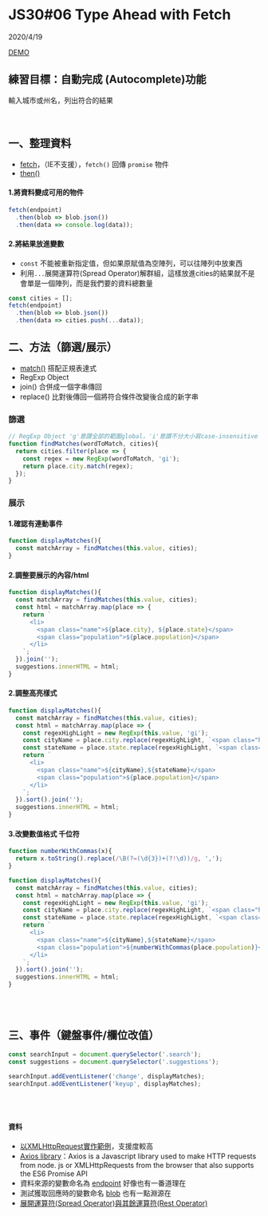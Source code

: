 # JS30#06 Type Ahead with Fetch
2020/4/19

[DEMO](https://gbuzz45.github.io/gbuzz45-JS30-demo/06_TypeAhead/)


## 練習目標：自動完成 (Autocomplete)功能
輸入城市或州名，列出符合的結果

<br>

## 一、整理資料
- [fetch](https://developer.mozilla.org/zh-TW/docs/Web/API/Fetch_API/Using_Fetch)，（IE不支援），`fetch()` 回傳 `promise` 物件
- [then()](https://developer.mozilla.org/zh-TW/docs/Web/JavaScript/Reference/Global_Objects/Promise/then)

#### 1.將資料變成可用的物件
```javascript
fetch(endpoint)
  .then(blob => blob.json())
  .then(data => console.log(data));
```
#### 2.將結果放進變數
- `const` 不能被重新指定值，但如果原賦值為空陣列，可以往陣列中放東西
- 利用`...`展開運算符(Spread Operator)解群組，這樣放進cities的結果就不是會單是一個陣列，而是我們要的資料總數量

```javascript
const cities = [];
fetch(endpoint)
  .then(blob => blob.json())
  .then(data => cities.push(...data));
```

## 二、方法（篩選/展示）
- [match()](https://developer.mozilla.org/zh-TW/docs/Web/JavaScript/Reference/Global_Objects/String/match) 搭配正規表達式
- RegExp Object
- join() 合併成一個字串傳回
- replace() 比對後傳回一個將符合條件改變後合成的新字串


### 篩選
```javascript
// RegExp Object 'g'意謂全部的範圍global，'i'意謂不分大小寫case-insensitive
function findMatches(wordToMatch, cities){
  return cities.filter(place => {
    const regex = new RegExp(wordToMatch, 'gi');
    return place.city.match(regex);
  });
} 
```

### 展示
#### 1.確認有連動事件
```javascript
function displayMatches(){
  const matchArray = findMatches(this.value, cities);
}
```
#### 2.調整要展示的內容/html
```javascript
function displayMatches(){
  const matchArray = findMatches(this.value, cities);
  const html = matchArray.map(place => {
    return `
      <li>
        <span class="name">${place.city}, ${place.state}</span>
        <span class="population">${place.population}</span>
      </li>
    `;
  }).join('');
  suggestions.innerHTML = html;
}
```
#### 2.調整高亮樣式
```javascript
function displayMatches(){
  const matchArray = findMatches(this.value, cities);
  const html = matchArray.map(place => {
    const regexHighLight = new RegExp(this.value, 'gi');
    const cityName = place.city.replace(regexHighLight, `<span class="hl">${this.value}</span>`)
    const stateName = place.state.replace(regexHighLight, `<span class="hl">${this.value}</span>`)
    return `
      <li>
        <span class="name">${cityName},${stateName}</span>
        <span class="population">${place.population}</span>
      </li>
    `;
  }).sort().join('');
  suggestions.innerHTML = html;
}
```
#### 3.改變數值格式 千位符
```javascript
function numberWithCommas(x){
  return x.toString().replace(/\B(?=(\d{3})+(?!\d))/g, ',');
}

function displayMatches(){
  const matchArray = findMatches(this.value, cities);
  const html = matchArray.map(place => {
    const regexHighLight = new RegExp(this.value, 'gi');
    const cityName = place.city.replace(regexHighLight, `<span class="hl">${this.value}</span>`)
    const stateName = place.state.replace(regexHighLight, `<span class="hl">${this.value}</span>`)
    return `
      <li>
        <span class="name">${cityName},${stateName}</span>
        <span class="population">${numberWithCommas(place.population)}</span>
      </li>
    `;
  }).sort().join('');
  suggestions.innerHTML = html;
}
```

<br><br>
## 三、事件（鍵盤事件/欄位改值）
```javascript
const searchInput = document.querySelector('.search');
const suggestions = document.querySelector('.suggestions');

searchInput.addEventListener('change', displayMatches);
searchInput.addEventListener('keyup', displayMatches);
```

<br><br>
#### 資料
- [以XMLHttpRequest實作範例](https://ithelp.ithome.com.tw/articles/10203753)，支援度較高
- [Axios library](https://github.com/axios/axios)：Axios is a Javascript library used to make HTTP requests from node. js or XMLHttpRequests from the browser that also supports the ES6 Promise API
- 資料來源的變數命名為 [endpoint](https://www.freecodecamp.org/forum/t/what-is-the-meaning-of-endpoints-in-javascript/231369/2) 好像也有一番道理在
- 測試獲取回應時的變數命名 [blob](https://developer.mozilla.org/zh-CN/docs/Web/API/Body/blob) 也有一點淵源在
- [展開運算符(Spread Operator)與其餘運算符(Rest Operator)](https://eyesofkids.gitbooks.io/javascript-start-from-es6/content/part4/rest_spread.html)
